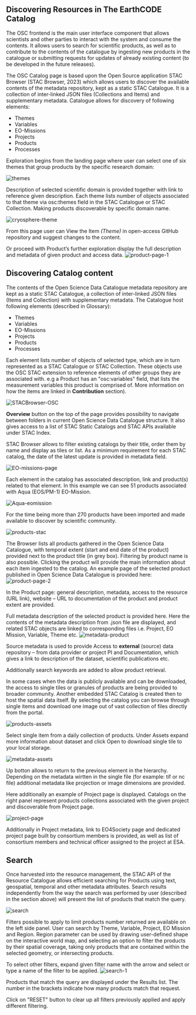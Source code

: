 ## **Discovering Resources in The EarthCODE Catalog**

The OSC frontend is the main user interface component that allows scientists and other parties to interact with the system and consume the contents. It allows users to search for scientific products, as well as to contribute to the contents of the catalogue by ingesting new products in the catalogue or submitting requests for updates of already existing content (to be developed in the future releases).

The OSC Catalog page is based upon the Open Source application STAC Browser (STAC Browser, 2023) which allows users to discover the available contents of the metadata repository, kept as a static STAC Catalogue. It is a collection of inter-linked JSON files (Collections and Items) and supplementary metadata. Catalogue allows for discovery of following elements:

- Themes
- Variables
- EO-Missions
- Projects
- Products
- Processes

Exploration begins from the landing page where user can select one of six themes that group products by the specific research domain:

![themes](https://github.com/EOEPCA/open-science-catalog-metadata/assets/120453810/070f3e88-f2a4-4956-bfc7-00e2a660cbb2)

Description of selected scientific domain is provided together with link to reference given description. 
Each theme lists number of objects associated to that theme via osc:themes field in the STAC Catalogue or STAC Collection. Making products discoverable by specific domain name. 

![cryosphere-theme](https://github.com/EOEPCA/open-science-catalog-metadata/assets/120453810/b1e33838-484d-45c2-bdc0-52c5785c7eef)

From this page user can View the Item _(Theme)_ in open-access GitHub repository and suggest changes to the content.

Or proceed with Product’s further exploration display the full description and metadata of given product and access data. 
![product-page-1](https://github.com/EOEPCA/open-science-catalog-metadata/assets/120453810/2c89b757-2da8-41ef-9422-0456d583c97c)

## **Discovering Catalog content**

The contents of the Open Science Data Catalogue metadata repository are kept as a static STAC Catalogue, a collection of inter-linked JSON files (Items and Collection) with supplementary metadata. The Catalogue host following elements (described in Glossary):

- Themes
- Variables
- EO-Missions
- Projects
- Products
- Processes

Each element lists number of objects of selected type, which are in turn represented as a STAC Catalogue or STAC Collection. These objects use the OSC STAC extension to reference elements of other groups they are associated with. e.g a Product has an "osc:variables" field, that lists the measurement variables this product is comprised of. More information on how the items are linked in **Contribution** section).

![STACBrowser-OSC](https://github.com/EOEPCA/open-science-catalog-metadata/assets/120453810/257daa0c-a567-4ed2-a8bc-3fb594079b2c)

**Overview** button on the top of the page provides possibility to navigate between folders in current Open Science Data Catalogue structure. It also gives access to a list of STAC Static Catalogs and STAC APIs available under STAC Index.

STAC Browser allows to filter existing catalogs by their title, order them by name and display as tiles or list. As a minimum requirement for each STAC catalog, the date of the latest update is provided in metadata field.

![EO-missions-page](https://github.com/EOEPCA/open-science-catalog-metadata/assets/120453810/4b49bdee-61e3-4481-96a3-6416be261761)

Each element in the catalog has associated description, link and product(s) related to that element. In this example we can see 51 products associated with Aqua (EOS/PM-1) EO-Mission.

![Aqua-eomission](https://github.com/EOEPCA/open-science-catalog-metadata/assets/120453810/ba016cfd-ff4e-4684-b159-37cbd7165b89)

For the time being more than 270 products have been imported and made available to discover by scientific community. 

![products-stac](https://github.com/EOEPCA/open-science-catalog-metadata/assets/120453810/0b3e31c8-ce9d-4f8b-99d6-3061628be47d)

The Browser lists all products gathered in the Open Science Data Catalogue, with temporal extent (start and end date of the product) provided next to the product title (in grey box). Filtering by product name is also possible. 
Clicking the product will provide the main information about each item ingested to the catalog. An example page of the selected product published in Open Science Data Catalogue is provided here: 
![product-page-2](https://github.com/EOEPCA/open-science-catalog-metadata/assets/120453810/4753f91b-b646-4255-a948-d2cce0b9adf0)

In the Product page: general description, metadata, access to the resource (URL link), website – URL to documentation of the product and product extent are provided.

Full metadata description of the selected product is provided here. Here the contents of the metadata description from .json file are displayed, and related STAC objects are linked to corresponding files i.e. Project, EO Mission, Variable, Theme etc.
![metadata-product](https://github.com/EOEPCA/open-science-catalog-metadata/assets/120453810/1e8c597d-031f-4763-8a11-382f8b587c22)

Source metadata is used to provide Access to **external** (source) data repository – from data provider or project PI and Documentation, which gives a link to description of the dataset, scientific publications etc.

Additionally search keywords are added to allow product retrieval.

In some cases when the data is publicly available and can be downloaded, the access to single tiles or granules of products are being provided to broader community. Another embedded STAC Catalog is created then to host the spatial data itself. By selecting the catalog you can browse through single items and download one image out of vast collection of files directly from the portal.

![products-assets](https://github.com/EOEPCA/open-science-catalog-metadata/assets/120453810/b229ad19-9868-4f94-a011-1381db43661a)

Select single item from a daily collection of products. Under Assets expand more information about dataset and click Open to download single tile to your local storage.

![metadata-assets](https://github.com/EOEPCA/open-science-catalog-metadata/assets/120453810/8cbd1bf2-1afa-4b99-80a7-13513157e7d1)

Up botton allows to return to the previous element in the hierarchy. Depending on the metadata wirtten in the single file (for example: tif or nc file) additional metadata like projection or image dimensions are provided.

Here additionally an example of Project page is displayed. Catalogs on the right panel represent products collections associated with the given project and discoverable from Project page.

![project-page](https://github.com/EOEPCA/open-science-catalog-metadata/assets/120453810/ae9b723b-383a-434b-941a-9b700eaceace)

Additionally in Project metadata, link to EO4Society page and dedicated project page built by consortium members is provided, as well as list of consortium members and technical officer assigned to the project at ESA.

## **Search**

Once harvested into the resource management, the STAC API of the Resource Catalogue allows efficient searching for Products using text, geospatial, temporal and other metadata attributes. Search results independently from the way the search was performed by user (described in the section above) will present the list of products that match the query.

![search](https://github.com/EOEPCA/open-science-catalog-metadata/assets/120453810/fd73379e-16f9-4649-b1db-4d55f44b8511)

Filters possible to apply to limit products number returned are available on the left side panel. User can search by Theme, Variable, Project, EO Mission and Region. Region parameter can be used by drawing user-defined shape on the interactive world map, and selecting an option to filter the products by their spatial coverage, taking only products that are contained within the selected geometry, or intersecting products.

To select other filters, expand given filter name with the arrow and select or type a name of the filter to be applied.
![search-1](https://github.com/EOEPCA/open-science-catalog-metadata/assets/120453810/3824063b-e89c-4906-9077-8f2d429031d0)

Products that match the query are displayed under the Results list. The number in the brackets indicate how many products match that request.

Click on "RESET" button to clear up all filters previously applied and apply different filtering.
